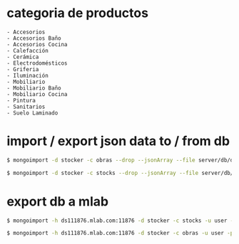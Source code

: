 # categoria de productos

    - Accesorios
    - Accesorios Baño
    - Accesorios Cocina
    - Calefacción
    - Cerámica
    - Electrodomésticos
    - Griferia
    - Iluminación
    - Mobiliario
    - Mobiliario Baño
    - Mobiliario Cocina
    - Pintura
    - Sanitarios
    - Suelo Laminado

# import / export json data to / from db

```bash
$ mongoimport -d stocker -c obras --drop --jsonArray --file server/db/data/obras.json

$ mongoimport -d stocker -c stocks --drop --jsonArray --file server/db/data/stocks.json 
```

# export db a mlab

```bash
$ mongoimport -h ds111876.mlab.com:11876 -d stocker -c stocks -u user -p pass --drop --jsonArray --file data/stocks.json

$ mongoimport -h ds111876.mlab.com:11876 -d stocker -c obras -u user -p pass --drop --jsonArray --file data/obras.json
```

